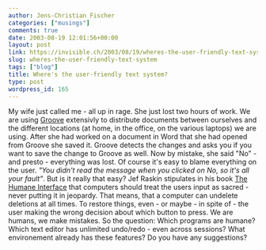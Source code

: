 ```yaml
---
author: Jens-Christian Fischer
categories: ["musings"]
comments: true
date: 2003-08-19 12:01:56+00:00
layout: post
link: https://invisible.ch/2003/08/19/wheres-the-user-friendly-text-system/
slug: wheres-the-user-friendly-text-system
tags: ["blog"]
title: Where's the user-friendly text system?
type: post
wordpress_id: 165
---
```


My wife just called me - all up in rage. She just lost two hours of work. We are using [Groove](https://www.groove.net/) extensivly to distribute documents between ourselves and the different locations (at home, in the office, on the various laptops) we are using.
After she had worked on a document in Word that she had opened from Groove she saved it. Groove detects the changes and asks you if you want to save the change to Groove as well. Now by mistake, she said "No" - and presto - everything was lost.
Of course it's easy to blame everything on the user.
_"You didn't read the message when you clicked on No, so it's all your fault"_. 
But is it really that easy? Jef Raskin stipulates in his book [The Humane Interface](https://www.invisible.ch/archives/000155.html) that computers should treat the users input as sacred - never putting it in jeopardy. That means, that a computer can undelete deletions at all times. To restore things, even - or maybe - in spite of - the user making the wrong decision about which button to press. We are humans, we make mistakes.
So the question: Which programs are humane? Which text editor has unlimited undo/redo - even across sessions? What environement already has these features? Do you have any suggestions?
